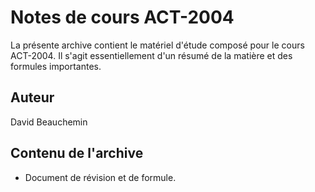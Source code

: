 # Notes de cours ACT-2004

La présente archive contient le matériel d'étude composé pour le cours ACT-2004. Il s'agit essentiellement d'un résumé de la matière et des formules importantes.

## Auteur

David Beauchemin

## Contenu de l'archive

- Document de révision et de formule.
